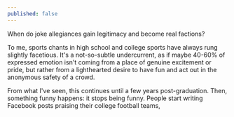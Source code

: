 ```yaml
---
published: false
---
```

When do joke allegiances gain legitimacy and become real factions?

To me, sports chants in high school and college sports have always rung slightly facetious. It's a not-so-subtle undercurrent, as if maybe 40-60% of expressed emotion isn't coming from a place of genuine excitement or pride, but rather from a lighthearted desire to have fun and act out in the anonymous safety of a crowd.

From what I've seen, this continues until a few years post-graduation. Then, something funny happens: it stops being funny. People start writing Facebook posts praising their college football teams, 